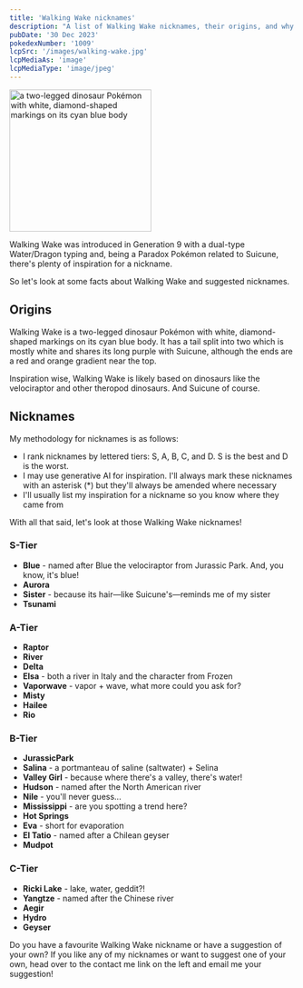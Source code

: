 ```yaml
---
title: 'Walking Wake nicknames'
description: "A list of Walking Wake nicknames, their origins, and why I think they're cool."
pubDate: '30 Dec 2023'
pokedexNumber: '1009'
lcpSrc: '/images/walking-wake.jpg'
lcpMediaAs: 'image'
lcpMediaType: 'image/jpeg'
---
```


<div class="img-center"><img src="/images/walking-wake.jpg" width="250px" height="250px" alt="a two-legged dinosaur Pokémon with white, diamond-shaped markings on its cyan blue body"></div>

Walking Wake was introduced in Generation 9 with a dual-type Water/Dragon typing and, being a Paradox Pokémon related to Suicune, there's plenty of inspiration for a nickname.

So let's look at some facts about Walking Wake and suggested nicknames.

## Origins

Walking Wake is a two-legged dinosaur Pokémon with white, diamond-shaped markings on its cyan blue body. It has a tail split into two which is mostly white and shares its long purple with Suicune, although the ends are a red and orange gradient near the top.

Inspiration wise, Walking Wake is likely based on dinosaurs like the velociraptor and other theropod dinosaurs. And Suicune of course.

## Nicknames

My methodology for nicknames is as follows:

* I rank nicknames by lettered tiers: S, A, B, C, and D. S is the best and D is the worst.
* I may use generative AI for inspiration. I'll always mark these nicknames with an asterisk (\*) but they'll always be amended where necessary
* I'll usually list my inspiration for a nickname so you know where they came from

With all that said, let's look at those Walking Wake nicknames!

### S-Tier

* **Blue** - named after Blue the velociraptor from Jurassic Park. And, you know, it's blue!
* **Aurora**
* **Sister** - because its hair—like Suicune's—reminds me of my sister
* **Tsunami**

### A-Tier

* **Raptor**
* **River**
* **Delta**
* **Elsa** - both a river in Italy and the character from Frozen
* **Vaporwave** - vapor + wave, what more could you ask for?
* **Misty**
* **Hailee**
* **Rio**

### B-Tier

* **JurassicPark**
* **Salina** - a portmanteau of saline (saltwater) + Selina
* **Valley Girl** - because where there's a valley, there's water!
* **Hudson** - named after the North American river
* **Nile** - you'll never guess...
* **Mississippi** - are you spotting a trend here?
* **Hot Springs**
* **Eva** - short for evaporation
* **El Tatio** - named after a Chilean geyser
* **Mudpot**

### C-Tier

* **Ricki Lake** - lake, water, geddit?!
* **Yangtze** - named after the Chinese river
* **Aegir**
* **Hydro**
* **Geyser**

Do you have a favourite Walking Wake nickname or have a suggestion of your own? If you like any of my nicknames or want to suggest one of your own, head over to the contact me link on the left and email me your suggestion!